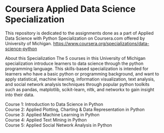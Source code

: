 # Coursera Applied Data Science Specialization
This repository is dedicated to the assignments done as a part of Applied Data Science with Python Specialization 
on Coursera.com offered by University of Michigan.
https://www.coursera.org/specializations/data-science-python

About this Specialization
The 5 courses in this University of Michigan specialization introduce learners to data science through the python
programming language. This skills-based specialization is intended for learners who have a basic python or programming 
background, and want to apply statistical, machine learning, information visualization, text analysis, and social network 
analysis techniques through popular python toolkits such as pandas, matplotlib, scikit-learn, nltk, and networkx to gain 
insight into their data.

Course 1: Introduction to Data Science in Python <br/>
Course 2: Applied Plotting, Charting & Data Representation in Python <br/>
Course 3: Applied Machine Learning in Python <br/>
Course 4: Applied Text Mining in Python <br/>
Course 5: Applied Social Network Analysis in Python <br/>
